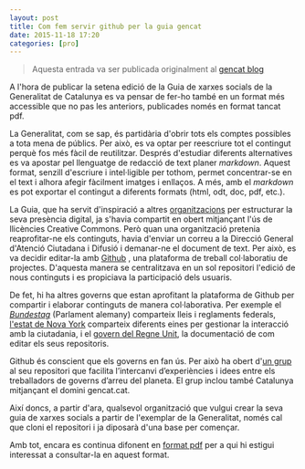 ```yaml
---
layout: post
title: Com fem servir github per la guia gencat
date: 2015-11-18 17:20
categories: [pro]
---
```

>Aquesta entrada va ser publicada originalment al [gencat blog](http://generalitat.blog.gencat.cat/2015/11/26/github-per-obrir-els-continguts-de-la-guia-de-xarxes-socials/)

A l'hora de publicar la setena edició de la Guia de xarxes socials de la Generalitat de Catalunya es va pensar de fer-ho també en un format més accessible que no pas les anteriors, publicades només en format tancat pdf.

La Generalitat, com se sap, és partidària d'obrir tots els comptes possibles a tota mena de públics. Per això, es va optar per reescriure tot el contingut perquè fos més fàcil de reutilitzar. Després d'estudiar diferents alternatives es va apostar pel llenguatge de redacció de text planer _markdown_. Aquest format, senzill d'escriure i intel·ligible per tothom, permet concentrar-se en el text i alhora afegir fàcilment imatges i enllaços. A més, amb el _markdown_ es pot exportar el contingut a diferents formats (html, odt, doc, pdf, etc.).

La Guia, que ha servit d'inspiració a altres [organitzacions](https://gencat.github.io/guia/open-source/) per estructurar la seva presència digital, ja s'havia compartit en obert mitjançant l'ús de llicències Creative Commons. Però quan una organització pretenia reaprofitar-ne els continguts, havia d'enviar un correu a la Direcció General d'Atenció Ciutadana i Difusió i demanar-ne el document de text. Per això, es va decidir editar-la amb [Github](https://github.com/gencat/guia) , una plataforma de treball col·laboratiu de projectes. D'aquesta manera se centralitzava en un sol repositori l'edició de nous continguts i es propiciava la participació dels usuaris.

De fet, hi ha altres governs que estan aprofitant la plataforma de Github per compartir i elaborar continguts de manera col·laborativa. Per exemple el [_Bundestag_](https://github.com/bundestag/gesetze) (Parlament alemany) comparteix lleis i reglaments federals, [l'estat de Nova York](https://github.com/nysenate) comparteix diferents eines per gestionar la interacció amb la ciutadania, i el [govern del Regne Unit](https://github.com/alphagov/paas-team-manual), la documentació de com editar els seus repositoris.

Github és conscient que els governs en fan ús. Per això ha obert d'[un grup](https://github.com/government/) al seu repositori que facilita l’intercanvi d’experiències i idees entre els treballadors de governs d’arreu del planeta. El grup inclou també Catalunya mitjançant el domini gencat.cat.

Així doncs, a partir d'ara, qualsevol organització que vulgui crear la seva guia de xarxes socials a partir de l'exemplar de la Generalitat, només cal que cloni el repositori i ja diposarà d'una base per començar.

Amb tot, encara es continua difonent en [format pdf](https://github.com/gencat/guia/tree/gh-pages/assets/pdf) per a qui hi estigui interessat a consultar-la en aquest format.

